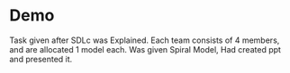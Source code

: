# Demo
Task given after SDLc was Explained.
Each team consists of 4 members, and are allocated 1 model each.
Was given Spiral Model, Had created ppt and presented it.
